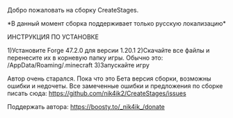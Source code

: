 Добро пожаловать на сборку CreateStages.

\*В данный момент сборка поддерживает только русскую локализацию\*

ИНСТРУКЦИЯ ПО УСТАНОВКЕ

1)Установите Forge 47.2.0 для версии 1.20.1
2)Скачайте все файлы и перенесите их в корневую папку игры. Обычно это: /AppData/Roaming/.minecraft
3)Запускайте игру

Автор очень старался. Пока что это Бета версия сборки, возможны ошибки и недочеты. Все замеченные ошибки и предложения по сборке писать сюда: https://github.com/nik4ik2/CreateStages/issues

Поддержать автора: https://boosty.to/_nik4ik_/donate
